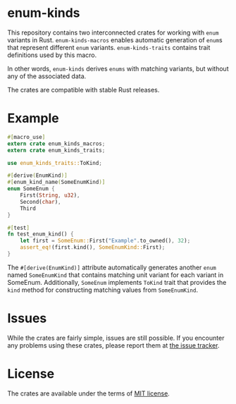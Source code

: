 # enum-kinds

This repository contains two interconnected crates for working with `enum`
variants in Rust. `enum-kinds-macros` enables automatic generation of `enum`s
that represent different `enum` variants. `enum-kinds-traits` contains trait
definitions used by this macro.

In other words, `enum-kinds` derives `enums` with matching variants, but without
any of the associated data.

The crates are compatible with stable Rust releases.

# Example

```rust
#[macro_use]
extern crate enum_kinds_macros;
extern crate enum_kinds_traits;

use enum_kinds_traits::ToKind;

#[derive(EnumKind)]
#[enum_kind_name(SomeEnumKind)]
enum SomeEnum {
    First(String, u32),
    Second(char),
    Third
}

#[test]
fn test_enum_kind() {
    let first = SomeEnum::First("Example".to_owned(), 32);
    assert_eq!(first.kind(), SomeEnumKind::First);
}
```

The `#[derive(EnumKind)]` attribute automatically generates another `enum` named
`SomeEnumKind` that contains matching unit variant for each variant in SomeEnum.
Additionally, `SomeEnum` implements `ToKind` trait that provides the `kind`
method for constructing matching values from `SomeEnumKind`.

# Issues

While the crates are fairly simple, issues are still possible. If you encounter
any problems using these crates, please report them
at [the issue tracker](https://bitbucket.org/Soft/enum-kinds/issues).

# License

The crates are available under the terms of [MIT license](https://opensource.org/licenses/MIT).
